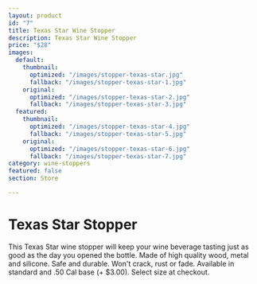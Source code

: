 ```yaml
---
layout: product
id: "7"
title: Texas Star Wine Stopper
description: Texas Star Wine Stopper
price: "$28"
images:
  default:
    thumbnail:
      optimized: "/images/stopper-texas-star.jpg"
      fallback: "/images/stopper-texas-star-1.jpg"
    original:
      optimized: "/images/stopper-texas-star-2.jpg"
      fallback: "/images/stopper-texas-star-3.jpg"
  featured:
    thumbnail:
      optimized: "/images/stopper-texas-star-4.jpg"
      fallback: "/images/stopper-texas-star-5.jpg"
    original:
      optimized: "/images/stopper-texas-star-6.jpg"
      fallback: "/images/stopper-texas-star-7.jpg"
category: wine-stoppers
featured: false
section: Store

---
```

# Texas Star Stopper

This Texas Star wine stopper will keep your wine beverage tasting just as good as the day you opened the bottle. Made of high quality wood, metal and silicone. Safe and durable. Won't crack, rust or fade. Available in standard and .50 Cal base (+ $3.00). Select size at checkout.